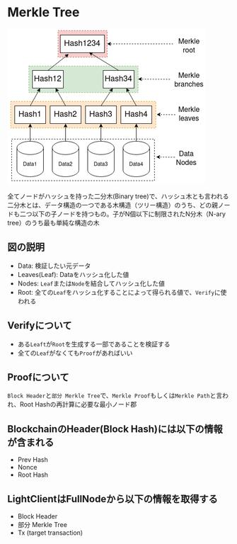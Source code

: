 # Merkle Tree

![Merkle Tree Overview](https://raw.githubusercontent.com/hiromaily/documents/main/images/Merkle%20tree.png "Merkle Tree")

全てノードがハッシュを持った二分木(Binary tree)で、ハッシュ木とも言われる  
二分木とは、データ構造の一つである木構造（ツリー構造）のうち、どの親ノードも二つ以下の子ノードを持つもの。子がN個以下に制限されたN分木（N-ary tree）のうち最も単純な構造の木

## 図の説明

- Data: 検証したい元データ
- Leaves(Leaf): Dataをハッシュ化した値
- Nodes: `Leaf`または`Node`を結合してハッシュ化した値
- Root: 全ての`Leaf`をハッシュ化することによって得られる値で、`Verify`に使われる

## Verifyについて

- ある`Leaft`が`Root`を生成する一部であることを検証する
- 全ての`Leaf`がなくても`Proof`があればいい

## Proofについて

`Block Header`と`部分 Merkle Tree`で、`Merkle Proof`もしくは`Merkle Path`と言われ、Root Hashの再計算に必要な最小ノード郡

## BlockchainのHeader(Block Hash)には以下の情報が含まれる

- Prev Hash
- Nonce
- Root Hash

## LightClientはFullNodeから以下の情報を取得する

- Block Header
- 部分 Merkle Tree
- Tx (target transaction)

